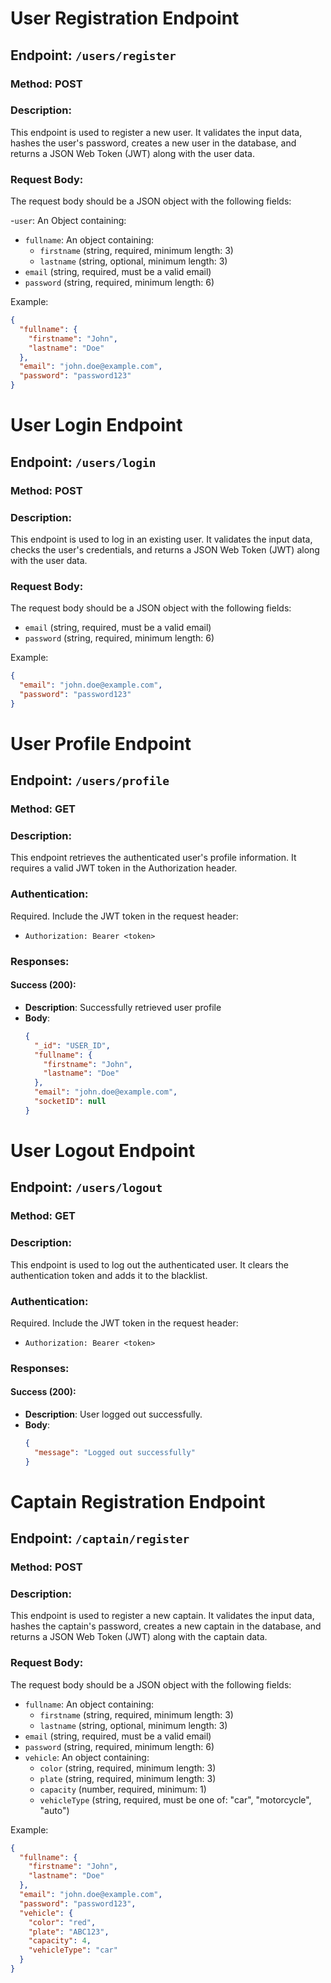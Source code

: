 # User Registration Endpoint

## Endpoint: `/users/register`

### Method: POST

### Description:

This endpoint is used to register a new user. It validates the input data, hashes the user's password, creates a new user in the database, and returns a JSON Web Token (JWT) along with the user data.

### Request Body:

The request body should be a JSON object with the following fields:

-`user`: An Object containing:

- `fullname`: An object containing:
  - `firstname` (string, required, minimum length: 3)
  - `lastname` (string, optional, minimum length: 3)
- `email` (string, required, must be a valid email)
- `password` (string, required, minimum length: 6)

Example:

```json
{
  "fullname": {
    "firstname": "John",
    "lastname": "Doe"
  },
  "email": "john.doe@example.com",
  "password": "password123"
}
```

# User Login Endpoint

## Endpoint: `/users/login`

### Method: POST

### Description:

This endpoint is used to log in an existing user. It validates the input data, checks the user's credentials, and returns a JSON Web Token (JWT) along with the user data.

### Request Body:

The request body should be a JSON object with the following fields:

- `email` (string, required, must be a valid email)
- `password` (string, required, minimum length: 6)

Example:

```json
{
  "email": "john.doe@example.com",
  "password": "password123"
}
```

# User Profile Endpoint

## Endpoint: `/users/profile`

### Method: GET

### Description:

This endpoint retrieves the authenticated user's profile information. It requires a valid JWT token in the Authorization header.

### Authentication:

Required. Include the JWT token in the request header:

- `Authorization: Bearer <token>`

### Responses:

#### Success (200):

- **Description**: Successfully retrieved user profile
- **Body**:
  ```json
  {
    "_id": "USER_ID",
    "fullname": {
      "firstname": "John",
      "lastname": "Doe"
    },
    "email": "john.doe@example.com",
    "socketID": null
  }
  ```

# User Logout Endpoint

## Endpoint: `/users/logout`

### Method: GET

### Description:

This endpoint is used to log out the authenticated user. It clears the authentication token and adds it to the blacklist.

### Authentication:

Required. Include the JWT token in the request header:

- `Authorization: Bearer <token>`

### Responses:

#### Success (200):

- **Description**: User logged out successfully.
- **Body**:
  ```json
  {
    "message": "Logged out successfully"
  }
  ```

# Captain Registration Endpoint

## Endpoint: `/captain/register`

### Method: POST

### Description:

This endpoint is used to register a new captain. It validates the input data, hashes the captain's password, creates a new captain in the database, and returns a JSON Web Token (JWT) along with the captain data.

### Request Body:

The request body should be a JSON object with the following fields:

- `fullname`: An object containing:
  - `firstname` (string, required, minimum length: 3)
  - `lastname` (string, optional, minimum length: 3)
- `email` (string, required, must be a valid email)
- `password` (string, required, minimum length: 6)
- `vehicle`: An object containing:
  - `color` (string, required, minimum length: 3)
  - `plate` (string, required, minimum length: 3)
  - `capacity` (number, required, minimum: 1)
  - `vehicleType` (string, required, must be one of: "car", "motorcycle", "auto")

Example:

```json
{
  "fullname": {
    "firstname": "John",
    "lastname": "Doe"
  },
  "email": "john.doe@example.com",
  "password": "password123",
  "vehicle": {
    "color": "red",
    "plate": "ABC123",
    "capacity": 4,
    "vehicleType": "car"
  }
}
```
